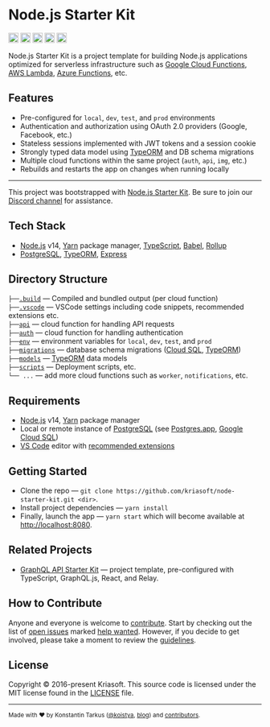 # Node.js Starter Kit

<a href="http://www.typescriptlang.org/"><img src="https://img.shields.io/badge/%3C%2F%3E-TypeScript-%230074c1.svg?style=flat-square" height="20"></a>
<a href="http://patreon.com/koistya"><img src="https://img.shields.io/badge/dynamic/json?color=%23ff424d&label=Patreon&style=flat-square&query=data.attributes.patron_count&suffix=%20patrons&url=https%3A%2F%2Fwww.patreon.com%2Fapi%2Fcampaigns%2F233228" height="20"></a>
<a href="https://discord.gg/gx5pdvZ7Za"><img src="https://img.shields.io/discord/643523529131950086?label=Chat&style=flat-square" height="20"></a>
<a href="https://github.com/kriasoft/node-starter-kit/stargazers"><img src="https://img.shields.io/github/stars/kriasoft/node-starter-kit.svg?style=social&label=Star&maxAge=3600" height="20"></a>
<a href="https://twitter.com/koistya"><img src="https://img.shields.io/twitter/follow/koistya.svg?style=social&label=Follow&maxAge=3600" height="20"></a>

Node.js Starter Kit is a project template for building Node.js
applications optimized for serverless infrastructure such as
[Google Cloud Functions](https://cloud.google.com/functions),
[AWS Lambda](https://aws.amazon.com/lambda/), [Azure Functions](https://azure.microsoft.com/services/functions/), etc.

## Features

- Pre-configured for `local`, `dev`, `test`, and `prod` environments
- Authentication and authorization using OAuth 2.0 providers (Google, Facebook, etc.)
- Stateless sessions implemented with JWT tokens and a session cookie
- Strongly typed data model using [TypeORM](https://typeorm.io/) and DB schema migrations
- Multiple cloud functions within the same project (`auth`, `api`, `img`, etc.)
- Rebuilds and restarts the app on changes when running locally

---

This project was bootstrapped with [Node.js Starter Kit](https://github.com/kriasoft/node-starter-kit).
Be sure to join our [Discord channel](https://discord.com/invite/bSsv7XM) for assistance.

## Tech Stack

- [Node.js](https://nodejs.org/) v14, [Yarn](https://yarnpkg.com/) package manager, [TypeScript](https://www.typescriptlang.org/), [Babel](https://babeljs.io/), [Rollup](https://rollupjs.org/)
- [PostgreSQL](https://www.postgresql.org/), [TypeORM](https://typeorm.io/), [Express](https://expressjs.com/)

## Directory Structure

`├──`[`.build`](.build) — Compiled and bundled output (per cloud function)<br>
`├──`[`.vscode`](.vscode) — VSCode settings including code snippets, recommended extensions etc.<br>
`├──`[`api`](./api) — cloud function for handling API requests<br>
`├──`[`auth`](./auth) — cloud function for handling authentication<br>
`├──`[`env`](./env) — environment variables for `local`, `dev`, `test`, and `prod`<br>
`├──`[`migrations`](./migrations) — database schema migrations ([Cloud SQL](https://cloud.google.com/sql), [TypeORM](https://typeorm.io/))<br>
`├──`[`models`](./models) — [TypeORM](https://typeorm.io/) data models<br>
`├──`[`scripts`](./scripts) — Deployment scripts, etc.<br>
`└── ...` — add more cloud functions such as `worker`, `notifications`, etc.

## Requirements

- [Node.js](https://nodejs.org/) v14, [Yarn](https://yarnpkg.com/) package manager
- Local or remote instance of [PostgreSQL](https://www.postgresql.org/) (see [Postgres.app](https://postgresapp.com/), [Google Cloud SQL](https://cloud.google.com/sql))
- [VS Code](https://code.visualstudio.com/) editor with [recommended extensions](.vscode/extensions.json)

## Getting Started

- Clone the repo — `git clone https://github.com/kriasoft/node-starter-kit.git <dir>`.
- Install project dependencies — `yarn install`
- Finally, launch the app — `yarn start` which will become available at [http://localhost:8080](http://localhost:8080/).

## Related Projects

- [GraphQL API Starter Kit](https://github.com/kriasoft/graphql-starter) — project template, pre-configured with TypeScript, GraphQL.js, React, and Relay.

## How to Contribute

Anyone and everyone is welcome to [contribute](.github/CONTRIBUTING.md). Start
by checking out the list of [open issues](https://github.com/kriasoft/node-starter-kit/issues)
marked [help wanted](https://github.com/kriasoft/node-starter-kit/issues?q=label:"help+wanted").
However, if you decide to get involved, please take a moment to review the
[guidelines](.github/CONTRIBUTING.md).

## License

Copyright © 2016-present Kriasoft. This source code is licensed under the MIT license found in the
[LICENSE](https://github.com/kriasoft/node-starter-kit/blob/main/LICENSE) file.

---

<sup>Made with ♥ by Konstantin Tarkus ([@koistya](https://twitter.com/koistya), [blog](https://medium.com/@koistya))
and [contributors](https://github.com/kriasoft/node-starter-kit/graphs/contributors).</sup>
